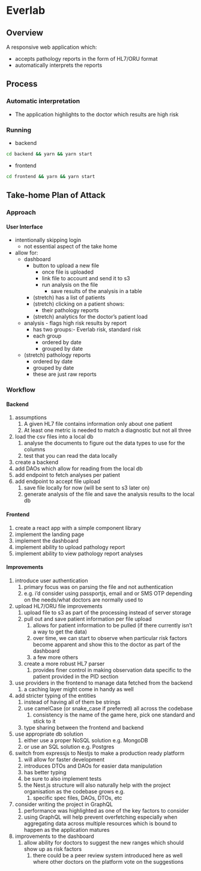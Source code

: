 # Everlab

## Overview
A responsive web application which:
- accepts pathology reports in the form of HL7/ORU format
- automatically interprets the reports

## Process

### Automatic interpretation
- The application highlights to the doctor which results are high risk

### Running
- backend
```sh
cd backend && yarn && yarn start
```

- frontend
```sh
cd frontend && yarn && yarn start
```

## Take-home Plan of Attack

### Approach

#### User Interface

- intentionally skipping login
    - not essential aspect of the take home
- allow for:
    - dashboard
        - button to upload a new file
            - once file is uploaded
            - link file to account and send it to s3
            - run analysis on the file
                - save results of the analysis in a table
        - (stretch) has a list of patients
        - (stretch) clicking on a patient shows:
            - their pathology reports
        - (stretch) analytics for the doctor’s patient load
    - analysis - flags high risk results by report
        - has two groups:- Everlab risk, standard risk
        - each group
            - ordered by date
            - grouped by date
    - (stretch) pathology reports
        - ordered by date
        - grouped by date
        - these are just raw reports

### Workflow

#### Backend

1. assumptions
    1. A given HL7 file contains information only about one patient
    2. At least one metric is needed to match a diagnostic but not all three
2. load the csv files into a local db
    1. analyse the documents to figure out the data types to use for the columns
    2. test that you can read the data locally
3. create a backend
4. add DAOs which allow for reading from the local db
5. add endpoint to fetch analyses per patient
6. add endpoint to accept file upload
    1. save file locally for now (will be sent to s3 later on)
    2. generate analysis of the file and save the analysis results to the local db

#### Frontend

1. create a react app with a simple component library
2. implement the landing page
3. implement the dashboard
4. implement ability to upload pathology report
5. implement ability to view pathology report analyses

#### Improvements

1. introduce user authentication
    1. primary focus was on parsing the file and not authentication
    2. e.g. i’d consider using passportjs, email and or SMS OTP depending on the needs/what doctors are normally used to
2. upload HL7/ORU file improvements
    1. upload file to s3 as part of the processing instead of server storage
    2. pull out and save patient information per file upload
        1. allows for patient information to be pulled (if there currently isn’t a way to get the data)
        2. over time, we can start to observe when particular risk factors become apparent and show this to the doctor as part of the dashboard
        3. a few more others
    3. create a more robust HL7 parser
        1. provides finer control in making observation data specific to the patient provided in the PID section
3. use providers in the frontend to manage data fetched from the backend
    1. a caching layer might come in handy as well
4. add stricter typing of the entities
    1. instead of having all of them be strings
    2. use camelCase (or snake_case if preferred) all across the codebase
        1. consistency is the name of the game here, pick one standard and stick to it
    3. type sharing between the frontend and backend
5. use appropriate db solution
    1. either use a proper NoSQL solution e.g. MongoDB
    2. or use an SQL solution e.g. Postgres
6. switch from expressjs to Nestjs to make a production ready platform
    1. will allow for faster development
    2. introduces DTOs and DAOs for easier data manipulation
    3. has better typing
    4. be sure to also implement tests
    5. the Nest.js structure will also naturally help with the project organisation as the codebase grows e.g.
        1. specific spec files, DAOs, DTOs, etc
7. consider writing the project in GraphQL
    1. performance was highlighted as one of the key factors to consider
    2. using GraphQL will help prevent overfetching especially when aggregating data across multiple resources which is bound to happen as the application matures
8. improvements to the dashboard
    1. allow ability for doctors to suggest the new ranges which should show up as risk factors
        1. there could be a peer review system introduced here as well where other doctors on the platform vote on the suggestions
